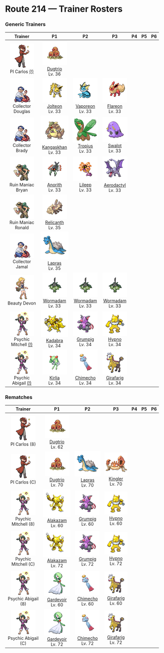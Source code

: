 # Route 214 — Trainer Rosters

### Generic Trainers

| Trainer | P1 | P2 | P3 | P4 | P5 | P6 |
|:-------:|:--:|:--:|:--:|:--:|:--:|:--:|
| ![PI Carlos (!)](../../assets/trainers/pi.png "PI Carlos (!)")<br>PI Carlos [(!)](#rematches) | ![Dugtrio](../../assets/sprites/dugtrio/front.gif "Dugtrio: Its three heads move alternately, driving it through tough soil to depths of over 60 miles.")<br>[Dugtrio](../../pokemon/dugtrio.md/)<br>Lv. 36 |
| ![Collector Douglas](../../assets/trainers/collector.png "Collector Douglas")<br>Collector Douglas | ![Jolteon](../../assets/sprites/jolteon/front.gif "Jolteon: If agitated, it uses electricity to straighten out its fur and launch it in small bunches.")<br>[Jolteon](../../pokemon/jolteon.md/)<br>Lv. 33 | ![Vaporeon](../../assets/sprites/vaporeon/front.gif "Vaporeon: Its cell composition is similar to water molecules. As a result, it can melt away into water.")<br>[Vaporeon](../../pokemon/vaporeon.md/)<br>Lv. 33 | ![Flareon](../../assets/sprites/flareon/front.gif "Flareon: Inhaled air is heated in the flame sac in its body to an intense fire over 3,000 degrees Fahrenheit.")<br>[Flareon](../../pokemon/flareon.md/)<br>Lv. 33 |
| ![Collector Brady](../../assets/trainers/collector.png "Collector Brady")<br>Collector Brady | ![Kangaskhan](../../assets/sprites/kangaskhan/front.gif "Kangaskhan: It raises its offspring in its belly pouch. It lets the baby out to play only when it feels safe.")<br>[Kangaskhan](../../pokemon/kangaskhan.md/)<br>Lv. 33 | ![Tropius](../../assets/sprites/tropius/front.gif "Tropius: Delicious fruits grew out from around its neck because it always ate the same kind of fruit.")<br>[Tropius](../../pokemon/tropius.md/)<br>Lv. 33 | ![Swalot](../../assets/sprites/swalot/front.gif "Swalot: It swallows anything whole. It sweats toxic fluids from its follicles to douse foes.")<br>[Swalot](../../pokemon/swalot.md/)<br>Lv. 33 |
| ![Ruin Maniac Bryan](../../assets/trainers/ruin_maniac.png "Ruin Maniac Bryan")<br>Ruin Maniac Bryan | ![Anorith](../../assets/sprites/anorith/front.gif "Anorith: A Pokémon ancestor that was reanimated from a fossil. It lived in the sea and hunted with claws.")<br>[Anorith](../../pokemon/anorith.md/)<br>Lv. 33 | ![Lileep](../../assets/sprites/lileep/front.gif "Lileep: It lived on the seafloor 100 million years ago and was reanimated scientifically.")<br>[Lileep](../../pokemon/lileep.md/)<br>Lv. 33 | ![Aerodactyl](../../assets/sprites/aerodactyl/front.gif "Aerodactyl: A Pokémon that roamed the skies in the dinosaur era. Its teeth are like saw blades.")<br>[Aerodactyl](../../pokemon/aerodactyl.md/)<br>Lv. 33 |
| ![Ruin Maniac Ronald](../../assets/trainers/ruin_maniac.png "Ruin Maniac Ronald")<br>Ruin Maniac Ronald | ![Relicanth](../../assets/sprites/relicanth/front.gif "Relicanth: A rare Pokémon discovered during a deep-sea exploration. It has not changed in over 100 million years.")<br>[Relicanth](../../pokemon/relicanth.md/)<br>Lv. 35 |
| ![Collector Jamal](../../assets/trainers/collector.png "Collector Jamal")<br>Collector Jamal | ![Lapras](../../assets/sprites/lapras/front.gif "Lapras: It loves crossing the sea with people and Pokémon on its back. It understands human speech.")<br>[Lapras](../../pokemon/lapras.md/)<br>Lv. 35 |
| ![Beauty Devon](../../assets/trainers/beauty.png "Beauty Devon")<br>Beauty Devon | ![Wormadam](../../assets/sprites/wormadam-plant/front.gif "Wormadam: When evolving, its body takes in surrounding materials. As a result, there are many body variations.")<br>[Wormadam](../../pokemon/wormadam-plant.md/)<br>Lv. 33 | ![Wormadam](../../assets/sprites/wormadam-plant/front.gif "Wormadam: When evolving, its body takes in surrounding materials. As a result, there are many body variations.")<br>[Wormadam](../../pokemon/wormadam-plant.md/)<br>Lv. 33 | ![Wormadam](../../assets/sprites/wormadam-plant/front.gif "Wormadam: When evolving, its body takes in surrounding materials. As a result, there are many body variations.")<br>[Wormadam](../../pokemon/wormadam-plant.md/)<br>Lv. 33 |
| ![Psychic Mitchell (!)](../../assets/trainers/psychic.png "Psychic Mitchell (!)")<br>Psychic Mitchell [(!)](#rematches) | ![Kadabra](../../assets/sprites/kadabra/front.gif "Kadabra: It stares at its silver spoon to focus its mind. It emits more alpha waves while doing so.")<br>[Kadabra](../../pokemon/kadabra.md/)<br>Lv. 34 | ![Grumpig](../../assets/sprites/grumpig/front.gif "Grumpig: It uses black pearls to amplify its psycho-power. It does an odd dance to gain control over foes.")<br>[Grumpig](../../pokemon/grumpig.md/)<br>Lv. 34 | ![Hypno](../../assets/sprites/hypno/front.gif "Hypno: Seeing its swinging pendulum can induce sleep in three seconds, even in someone who just woke up.")<br>[Hypno](../../pokemon/hypno.md/)<br>Lv. 34 |
| ![Psychic Abigail (!)](../../assets/trainers/psychic.png "Psychic Abigail (!)")<br>Psychic Abigail [(!)](#rematches) | ![Kirlia](../../assets/sprites/kirlia/front.gif "Kirlia: If its Trainer becomes happy, it overflows with energy, dancing joyously while spinning about.")<br>[Kirlia](../../pokemon/kirlia.md/)<br>Lv. 34 | ![Chimecho](../../assets/sprites/chimecho/front.gif "Chimecho: Its cries echo inside its hollow body to emerge as beautiful notes for startling and repelling foes.")<br>[Chimecho](../../pokemon/chimecho.md/)<br>Lv. 34 | ![Girafarig](../../assets/sprites/girafarig/front.gif "Girafarig: The head on its tail contains a small brain. It can instinctively fight even while facing backward.")<br>[Girafarig](../../pokemon/girafarig.md/)<br>Lv. 34 |


### Rematches

| Trainer | P1 | P2 | P3 | P4 | P5 | P6 |
|:-------:|:--:|:--:|:--:|:--:|:--:|:--:|
| ![PI Carlos (8)](../../assets/trainers/pi.png "PI Carlos (8)")<br>PI Carlos (8) | ![Dugtrio](../../assets/sprites/dugtrio/front.gif "Dugtrio: Its three heads move alternately, driving it through tough soil to depths of over 60 miles.")<br>[Dugtrio](../../pokemon/dugtrio.md/)<br>Lv. 62 |
| ![PI Carlos (C)](../../assets/trainers/pi.png "PI Carlos (C)")<br>PI Carlos (C) | ![Dugtrio](../../assets/sprites/dugtrio/front.gif "Dugtrio: Its three heads move alternately, driving it through tough soil to depths of over 60 miles.")<br>[Dugtrio](../../pokemon/dugtrio.md/)<br>Lv. 70 | ![Lapras](../../assets/sprites/lapras/front.gif "Lapras: It loves crossing the sea with people and Pokémon on its back. It understands human speech.")<br>[Lapras](../../pokemon/lapras.md/)<br>Lv. 70 | ![Kingler](../../assets/sprites/kingler/front.gif "Kingler: The larger pincer has 10,000- horsepower strength. However, it is so heavy, it is difficult to aim.")<br>[Kingler](../../pokemon/kingler.md/)<br>Lv. 70 |
| ![Psychic Mitchell (8)](../../assets/trainers/psychic.png "Psychic Mitchell (8)")<br>Psychic Mitchell (8) | ![Alakazam](../../assets/sprites/alakazam/front.gif "Alakazam: The spoons clutched in its hands are said to have been created by its psychic powers.")<br>[Alakazam](../../pokemon/alakazam.md/)<br>Lv. 60 | ![Grumpig](../../assets/sprites/grumpig/front.gif "Grumpig: It uses black pearls to amplify its psycho-power. It does an odd dance to gain control over foes.")<br>[Grumpig](../../pokemon/grumpig.md/)<br>Lv. 60 | ![Hypno](../../assets/sprites/hypno/front.gif "Hypno: Seeing its swinging pendulum can induce sleep in three seconds, even in someone who just woke up.")<br>[Hypno](../../pokemon/hypno.md/)<br>Lv. 60 |
| ![Psychic Mitchell (C)](../../assets/trainers/psychic.png "Psychic Mitchell (C)")<br>Psychic Mitchell (C) | ![Alakazam](../../assets/sprites/alakazam/front.gif "Alakazam: The spoons clutched in its hands are said to have been created by its psychic powers.")<br>[Alakazam](../../pokemon/alakazam.md/)<br>Lv. 72 | ![Grumpig](../../assets/sprites/grumpig/front.gif "Grumpig: It uses black pearls to amplify its psycho-power. It does an odd dance to gain control over foes.")<br>[Grumpig](../../pokemon/grumpig.md/)<br>Lv. 72 | ![Hypno](../../assets/sprites/hypno/front.gif "Hypno: Seeing its swinging pendulum can induce sleep in three seconds, even in someone who just woke up.")<br>[Hypno](../../pokemon/hypno.md/)<br>Lv. 72 |
| ![Psychic Abigail (8)](../../assets/trainers/psychic.png "Psychic Abigail (8)")<br>Psychic Abigail (8) | ![Gardevoir](../../assets/sprites/gardevoir/front.gif "Gardevoir: To protect its Trainer, it will expend all its psychic power to create a small black hole.")<br>[Gardevoir](../../pokemon/gardevoir.md/)<br>Lv. 60 | ![Chimecho](../../assets/sprites/chimecho/front.gif "Chimecho: Its cries echo inside its hollow body to emerge as beautiful notes for startling and repelling foes.")<br>[Chimecho](../../pokemon/chimecho.md/)<br>Lv. 60 | ![Girafarig](../../assets/sprites/girafarig/front.gif "Girafarig: The head on its tail contains a small brain. It can instinctively fight even while facing backward.")<br>[Girafarig](../../pokemon/girafarig.md/)<br>Lv. 60 |
| ![Psychic Abigail (C)](../../assets/trainers/psychic.png "Psychic Abigail (C)")<br>Psychic Abigail (C) | ![Gardevoir](../../assets/sprites/gardevoir/front.gif "Gardevoir: To protect its Trainer, it will expend all its psychic power to create a small black hole.")<br>[Gardevoir](../../pokemon/gardevoir.md/)<br>Lv. 72 | ![Chimecho](../../assets/sprites/chimecho/front.gif "Chimecho: Its cries echo inside its hollow body to emerge as beautiful notes for startling and repelling foes.")<br>[Chimecho](../../pokemon/chimecho.md/)<br>Lv. 72 | ![Girafarig](../../assets/sprites/girafarig/front.gif "Girafarig: The head on its tail contains a small brain. It can instinctively fight even while facing backward.")<br>[Girafarig](../../pokemon/girafarig.md/)<br>Lv. 72 |

